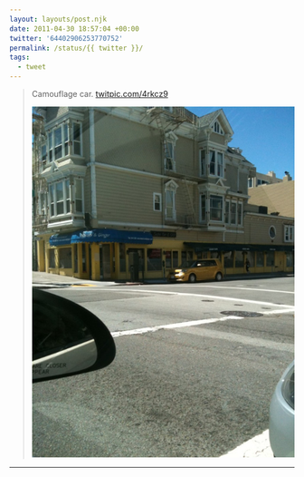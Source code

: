 ```yaml
---
layout: layouts/post.njk
date: 2011-04-30 18:57:04 +00:00
twitter: '64402906253770752'
permalink: /status/{{ twitter }}/
tags: 
  - tweet
---
```


> Camouflage car. [twitpic.com/4rkcz9](http://twitpic.com/4rkcz9)
> 
> ![golden car in front of a building the same golden color](/img/288164277.jpg)

---
